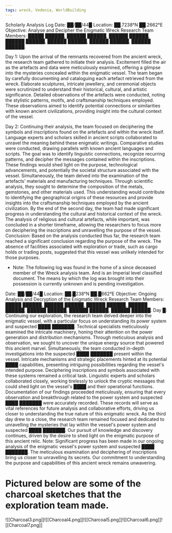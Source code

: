```yaml
---
tags: wreck, Vedenia, WorldBuilding
---
```

Scholarly Analysis Log Date: ██/██/44█ Location: ██.7238°N ██.2662°E Objective: Analyse and Decipher the Enigmatic Wreck Research Team Members: █████ ██████, ██████ ██████, ██████ ██████, ██████ ██████, ██████ ██████, ██████ ██████, ██████ ██████. 

Day 1: Upon the arrival of the remnants recovered from the ancient wreck, the research team gathered to initiate their analysis. Excitement filled the air as the artefacts and data were meticulously examined, offering a glimpse into the mysteries concealed within the enigmatic vessel. The team began by carefully documenting and cataloguing each artefact retrieved from the wreck. Elaborate sculptures, intricate jewellery, and ceremonial objects were scrutinized to understand their historical, cultural, and artistic significance. Detailed observations of the artefacts were conducted, noting the stylistic patterns, motifs, and craftsmanship techniques employed. These observations aimed to identify potential connections or similarities with known ancient civilizations, providing insight into the cultural context of the vessel.

 Day 2: Continuing their analysis, the team focused on deciphering the symbols and inscriptions found on the artefacts and within the wreck itself. Language experts and scholars skilled in ancient scripts collaborated to unravel the meaning behind these enigmatic writings. Comparative studies were conducted, drawing parallels with known ancient languages and scripts. The goal was to identify linguistic connections, recognize recurring patterns, and decipher the messages contained within the inscriptions. These findings would shed light on the purpose, technological advancements, and potentially the societal structure associated with the vessel. Simultaneously, the team delved into the examination of the artefacts' materials and manufacturing techniques. Through scientific analysis, they sought to determine the composition of the metals, gemstones, and other materials used. This understanding would contribute to identifying the geographical origins of these resources and provide insights into the craftsmanship techniques employed by the ancient civilization. By the end of the second day, the team had made significant progress in understanding the cultural and historical context of the wreck. The analysis of religious and cultural artefacts, while important, was concluded in a shorter timeframe, allowing the researchers to focus more on deciphering the inscriptions and unravelling the purpose of the vessel. Conclusion: Based on the analysis conducted thus far, the research team reached a significant conclusion regarding the purpose of the wreck. The absence of facilities associated with exploration or trade, such as cargo holds or trading posts, suggested that this vessel was unlikely intended for those purposes.


- Note: The following log was found in the home of a since deceased member of the Wreck analysis team. And is an Imperial level classified document. The means by which the log was brought into their possession is currently unknown and is pending investigation.

 Date: ██/██/44█
  Location: ██.█238°N ██.█662°E 
  Objective: Ongoing Analysis and Decryption of the Enigmatic Wreck
   Research Team Members: █████ ██████, ██████ ██████, ██████ ██████, ██████ ██████, ██████ ██████, ██████ ██████, ██████ ██████. 
   Day █: Continuing our exploration, the research team delved deeper into the enigmatic vessel, with a particular focus on understanding its power system and suspected ████ ███████. Technical specialists meticulously examined the intricate machinery, honing their attention on the power generation and distribution mechanisms. Through meticulous analysis and observation, we sought to uncover the unique energy source that powered this ancient marvel. Simultaneously, the team conducted in-depth investigations into the suspected ████ ███████ present within the vessel. Intricate mechanisms and strategic placements hinted at its potential ████ capabilities, presenting intriguing possibilities regarding the vessel's intended purpose. Deciphering inscriptions and symbols associated with these systems remained a critical task. Linguistic experts and scholars collaborated closely, working tirelessly to unlock the cryptic messages that could shed light on the vessel's ████ and their operational functions. Documentation of our findings proceeded meticulously, ensuring that every observation and breakthrough related to the power system and suspected ████ ███████ were accurately recorded. These records will serve as vital references for future analysis and collaborative efforts, driving us closer to understanding the true nature of this enigmatic wreck. As the third day drew to a close, the research team remained focused and dedicated to unravelling the mysteries that lay within the vessel's power system and suspected ████ ███████. Our pursuit of knowledge and discovery continues, driven by the desire to shed light on the enigmatic purpose of this ancient relic. Note: Significant progress has been made in our ongoing analysis of the enigmatic vessel's power system and suspected ████ ███████. The meticulous examination and deciphering of inscriptions bring us closer to unravelling its secrets. Our commitment to understanding the purpose and capabilities of this ancient wreck remains unwavering.


# Pictured below are some of the charcoal sketches that the exploration team made.
![[Charcoal3.png]]![[Charcoal4.png]]![[Charcoal5.png]]![[Charcoal6.png]]![[Charcoal7.png]]